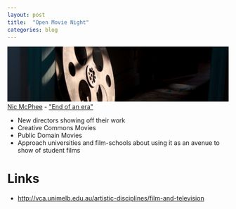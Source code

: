 ```yaml
---
layout: post
title:  "Open Movie Night"
categories: blog
---
```


<p class="attribution">
	<img src="/images/open-movies/reel.png" class="image fit" />
	<a href="https://www.flickr.com/photos/nicmcphee/">Nic McPhee</a> -
	<a href="https://www.flickr.com/photos/nicmcphee/13668736373/in/photolist-mPRR7v-9NzcWz-3miiqy-nBPiyz-5gnXLm-7Etx5J-7YojqR-e9cSRJ-bVNKKy-9VdGgY-63npmh-nWHcTw-99uoLC-7fGjjz-arvgs-ndcjx-nEtnms-aZEV-2ZcPEc-6Wb8PZ-iEes9u-7V4wZc-nFDg5E-7aiEob-9RDCT-9v82rC-iEf1Km-6zAXHG-eYZzAi-7aNqmg-36rmTH-e5uY4L-iEer1N-5geasQ-74sgr4-avMa8M-b2FbVn-aBvWiT-9w84j8-5PoKhG-avMcyx-nFDgPL-7e7tzu-74N7ZK-qgZWG-87wGJY-7jWT3E-avPMXJ-74Hg1V-egj2p">"End of an era"</a>
</p>

* New directors showing off their work
* Creative Commons Movies
* Public Domain Movies
* Approach universities and film-schools about using it as an avenue to show of student films

# Links

* http://vca.unimelb.edu.au/artistic-disciplines/film-and-television

